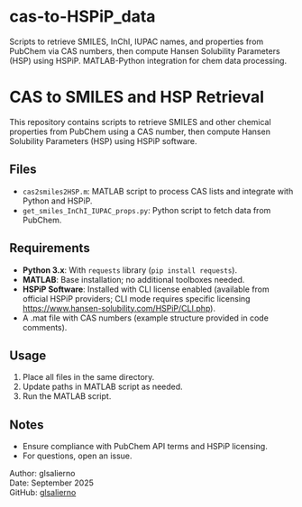 # cas-to-HSPiP_data
Scripts to retrieve SMILES, InChI, IUPAC names, and properties from PubChem via CAS numbers, then compute Hansen Solubility Parameters (HSP) using HSPiP. MATLAB-Python integration for chem data processing.

# CAS to SMILES and HSP Retrieval

This repository contains scripts to retrieve SMILES and other chemical properties from PubChem using a CAS number, then compute Hansen Solubility Parameters (HSP) using HSPiP software.

## Files
- `cas2smiles2HSP.m`: MATLAB script to process CAS lists and integrate with Python and HSPiP.
- `get_smiles_InChI_IUPAC_props.py`: Python script to fetch data from PubChem.

## Requirements
- **Python 3.x**: With `requests` library (`pip install requests`).
- **MATLAB**: Base installation; no additional toolboxes needed.
- **HSPiP Software**: Installed with CLI license enabled (available from official HSPiP providers; CLI mode requires specific licensing https://www.hansen-solubility.com/HSPiP/CLI.php).
- A .mat file with CAS numbers (example structure provided in code comments).

## Usage
1. Place all files in the same directory.
2. Update paths in MATLAB script as needed.
3. Run the MATLAB script.

## Notes
- Ensure compliance with PubChem API terms and HSPiP licensing.
- For questions, open an issue.

Author: glsalierno  
Date: September 2025  
GitHub: [glsalierno](https://github.com/glsalierno)
